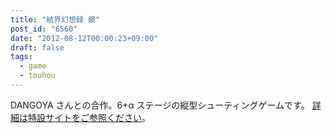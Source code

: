 ```yaml
---
title: "結界幻想録 鏡"
post_id: "6560"
date: "2012-08-12T00:00:23+09:00"
draft: false
tags:
  - game
  - touhou
---
```


DANGOYA さんとの合作。6+α ステージの縦型シューティングゲームです。 [詳細は特設サイトをご参照ください](http://kagaminer.in/)。
